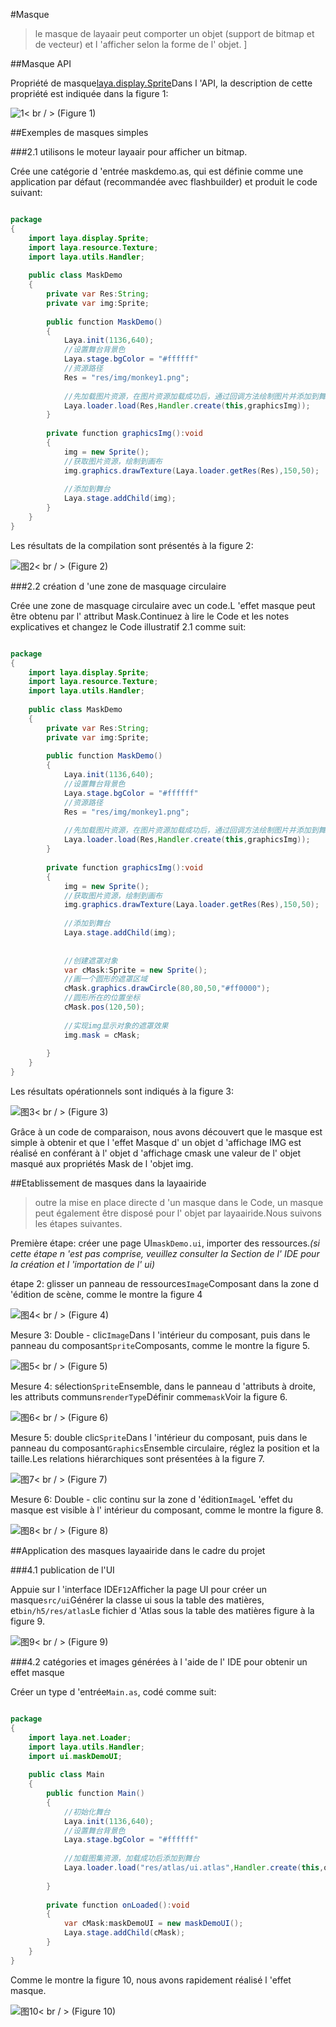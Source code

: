 #Masque

> le masque de layaair peut comporter un objet (support de bitmap et de vecteur) et l 'afficher selon la forme de l' objet.
]



##Masque API

Propriété de masque[laya.display.Sprite](http://layaair.ldc.layabox.com/api/index.html?category=Core&class=laya.display.Sprite%3Ch1%3Emask)Dans l 'API, la description de cette propriété est indiquée dans la figure 1:

![1](img/1.jpg)< br / > (Figure 1)



##Exemples de masques simples

###2.1 utilisons le moteur layaair pour afficher un bitmap.

Crée une catégorie d 'entrée maskdemo.as, qui est définie comme une application par défaut (recommandée avec flashbuilder) et produit le code suivant:


```java

package
{
	import laya.display.Sprite;
	import laya.resource.Texture;
	import laya.utils.Handler;
	
	public class MaskDemo
	{
		private var Res:String;
		private var img:Sprite;
      
		public function MaskDemo()
		{
			Laya.init(1136,640);
			//设置舞台背景色
			Laya.stage.bgColor = "#ffffff"        
			//资源路径              
			Res = "res/img/monkey1.png";
			
			//先加载图片资源，在图片资源加载成功后，通过回调方法绘制图片并添加到舞台
			Laya.loader.load(Res,Handler.create(this,graphicsImg));          
		}
			
		private function graphicsImg():void
		{
			img = new Sprite();
			//获取图片资源，绘制到画布
			img.graphics.drawTexture(Laya.loader.getRes(Res),150,50);
			
			//添加到舞台
			Laya.stage.addChild(img);
		}	
	}
}
```


Les résultats de la compilation sont présentés à la figure 2:

![图2](img/2.jpg)< br / > (Figure 2)

###2.2 création d 'une zone de masquage circulaire

Crée une zone de masquage circulaire avec un code.L 'effet masque peut être obtenu par l' attribut Mask.Continuez à lire le Code et les notes explicatives et changez le Code illustratif 2.1 comme suit:


```java

package
{
	import laya.display.Sprite;
	import laya.resource.Texture;
	import laya.utils.Handler;
	
	public class MaskDemo
	{
		private var Res:String;
		private var img:Sprite;
		
		public function MaskDemo()
		{
			Laya.init(1136,640);
			//设置舞台背景色
			Laya.stage.bgColor = "#ffffff"      
			//资源路径
			Res = "res/img/monkey1.png";		
			
			//先加载图片资源，在图片资源加载成功后，通过回调方法绘制图片并添加到舞台
			Laya.loader.load(Res,Handler.create(this,graphicsImg));   
		}
		
		private function graphicsImg():void
		{
			img = new Sprite();
			//获取图片资源，绘制到画布
			img.graphics.drawTexture(Laya.loader.getRes(Res),150,50);
			
			//添加到舞台
			Laya.stage.addChild(img);
			
			
			//创建遮罩对象
			var cMask:Sprite = new Sprite();
			//画一个圆形的遮罩区域
			cMask.graphics.drawCircle(80,80,50,"#ff0000");
          	//圆形所在的位置坐标
			cMask.pos(120,50);
          
         	//实现img显示对象的遮罩效果
			img.mask = cMask;
			
		}
	}
}
```


Les résultats opérationnels sont indiqués à la figure 3:

![图3](img/3.jpg)< br / > (Figure 3)

Grâce à un code de comparaison, nous avons découvert que le masque est simple à obtenir et que l 'effet Masque d' un objet d 'affichage IMG est réalisé en conférant à l' objet d 'affichage cmask une valeur de l' objet masqué aux propriétés Mask de l 'objet img.





##Etablissement de masques dans la layaairide

> outre la mise en place directe d 'un masque dans le Code, un masque peut également être disposé pour l' objet par layaairide.Nous suivons les étapes suivantes.

Première étape: créer une page UI`maskDemo.ui`, importer des ressources.*(si cette étape n 'est pas comprise, veuillez consulter la Section de l' IDE pour la création et l 'importation de l' ui)*



étape 2: glisser un panneau de ressources`Image`Composant dans la zone d 'édition de scène, comme le montre la figure 4

![图4](img/4.jpg)< br / > (Figure 4)



Mesure 3: Double - clic`Image`Dans l 'intérieur du composant, puis dans le panneau du composant`Sprite`Composants, comme le montre la figure 5.

![图5](img/5.jpg)< br / > (Figure 5)





Mesure 4: sélection`Sprite`Ensemble, dans le panneau d 'attributs à droite, les attributs communs`renderType`Définir comme`mask`Voir la figure 6.

![图6](img/6.jpg)< br / > (Figure 6)



Mesure 5: double clic`Sprite`Dans l 'intérieur du composant, puis dans le panneau du composant`Graphics`Ensemble circulaire, réglez la position et la taille.Les relations hiérarchiques sont présentées à la figure 7.

![图7](img/7.jpg)< br / > (Figure 7)



Mesure 6: Double - clic continu sur la zone d 'édition`Image`L 'effet du masque est visible à l' intérieur du composant, comme le montre la figure 8.

![图8](img/8.jpg)< br / > (Figure 8)





##Application des masques layaairide dans le cadre du projet

###4.1 publication de l'UI

Appuie sur l 'interface IDE`F12`Afficher la page UI pour créer un masque`src/ui`Générer la classe ui sous la table des matières, et`bin/h5/res/atlas`Le fichier d 'Atlas sous la table des matières figure à la figure 9.

![图9](img/9.jpg)< br / > (Figure 9)



###4.2 catégories et images générées à l 'aide de l' IDE pour obtenir un effet masque

Créer un type d 'entrée`Main.as`, codé comme suit:


```java

package
{
	import laya.net.Loader;
	import laya.utils.Handler;	
	import ui.maskDemoUI;
	
	public class Main
	{
		public function Main()
		{
			//初始化舞台
			Laya.init(1136,640);
			//设置舞台背景色
			Laya.stage.bgColor = "#ffffff"    
				
			//加载图集资源，加载成功后添加到舞台
			Laya.loader.load("res/atlas/ui.atlas",Handler.create(this,onLoaded));
			
		}
		
		private function onLoaded():void
		{
			var cMask:maskDemoUI = new maskDemoUI();
			Laya.stage.addChild(cMask);
		}
	}
}
```


Comme le montre la figure 10, nous avons rapidement réalisé l 'effet masque.

![图10](img/10.jpg)< br / > (Figure 10)

